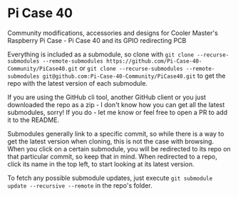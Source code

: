 # Pi Case 40  

Community modifications, accessories and designs for Cooler Master's Raspberry Pi Case - Pi Case 40 and its GPIO redirecting PCB  


Everything is included as a submodule, so clone with ```git clone --recurse-submodules --remote-submodules https://github.com/Pi-Case-40-Community/PiCase40.git``` or ```git clone --recurse-submodules --remote-submodules git@github.com:Pi-Case-40-Community/PiCase40.git``` to get the repo with the latest version of each submodule.

If you are using the GitHub cli tool, another GitHub client or you just downloaded the repo as a zip - I don't know how you can get all the latest submodules, sorry! If you do - let me know or feel free to open a PR to add it to the README. 

Submodules generally link to a specific commit, so while there is a way to get the latest version when cloning, this is not the case with browsing. When you click on a certain submodule, you will be redirected to its repo on that particular commit, so keep that in mind. When redirected to a repo, click its name in the top left, to start looking at its latest version.

To fetch any possible submodule updates, just execute ```git submodule update --recursive --remote``` in the repo's folder.
